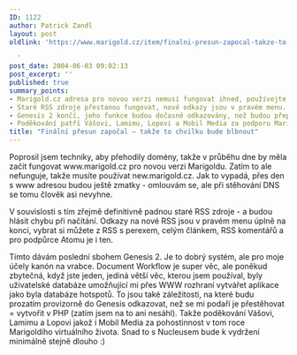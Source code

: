 ```yaml
---
ID: 1122
author: Patrick Zandl
layout: post
oldlink: 'https://www.marigold.cz/item/finalni-presun-zapocal-takze-to-chvilku-bude-blbnout

  '
post_date: 2004-06-03 09:02:13
post_excerpt: ''
published: true
summary_points:
- Marigold.cz adresa pro novou verzi nemusí fungovat ihned, používejte new.marigold.cz.
- Staré RSS zdroje přestanou fungovat, nové odkazy jsou v pravém menu.
- Genesis 2 končí, jeho funkce budou dočasně odkazovány, než budou přepsány v PHP.
- Poděkování patří Vášovi, Lamimu, Lopovi a Mobil Media za podporu Marigoldu.
title: "Finální přesun započal – takže to chvilku bude blbnout"
---
```


<p>
Poprosil jsem techniky, aby přehodily domény, takže v průběhu dne by měla začít fungovat www.marigold.cz pro novou verzi Marigoldu. Zatím to ale nefunguje, takže musíte používat new.marigold.cz. Jak to vypadá, přes den s www adresou budou ještě zmatky - omlouvám se, ale při stěhování DNS se tomu člověk asi nevyhne.  </p>

<p>
V souvislosti s tím zřejmě definitivně padnou staré RSS zdroje - a budou hlásit chybu při načítání. Odkazy na nové RSS jsou v pravém menu úplně na konci, vybrat si můžete z RSS s perexem, celým článkem, RSS komentářů a pro podpůrce Atomu je i ten. </p>

<p>
Tímto dávám poslední sbohem Genesis 2. Je to dobrý systém, ale pro moje účely kanón na vrabce. Document Workflow je super věc, ale poněkud zbytečná, když jste jeden, jediná větší věc, kterou jsem používal, byly uživatelské databáze umožňující mi přes WWW rozhraní vytvářet aplikace jako byla databáze hotspotů. To jsou také záležitosti, na které budu prozatím provizorně do Genesis odkazovat, než se mi podaří je přestěhovat = vytvořit v PHP (zatím jsem na to ani nesáhl). Takže poděkování Vášovi, Lamimu a Lopovi jakož i Mobil Media za pohostinnost v tom roce Marigoldího virtuálního života. Snad to s Nucleusem bude k vydržení minimálně stejně dlouho :)
</p>